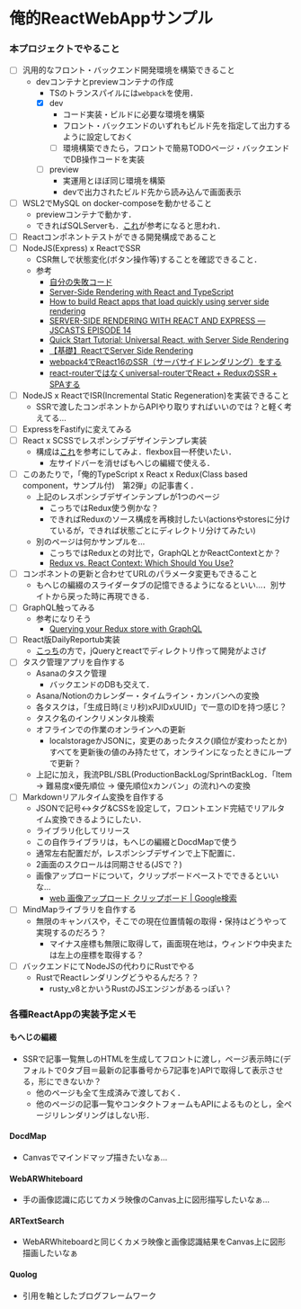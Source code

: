 # 俺的ReactWebAppサンプル
### 本プロジェクトでやること
- [ ] 汎用的なフロント・バックエンド開発環境を構築できること
    - devコンテナとpreviewコンテナの作成
        - TSのトランスパイルには`webpack`を使用．
        - [x] dev
            - コード実装・ビルドに必要な環境を構築
            - フロント・バックエンドのいずれもビルド先を指定して出力するように設定しておく
            - [ ] 環境構築できたら，フロントで簡易TODOページ・バックエンドでDB操作コードを実装
        - [ ] preview
            - 実運用とほぼ同じ環境を構築
            - devで出力されたビルド先から読み込んで画面表示
- [ ] WSL2でMySQL on docker-composeを動かせること
    - previewコンテナで動かす．
    - できればSQLServerも．[これ](https://github.com/KagenoMoheji/LingoBook/tree/main/based_sourcecode/test_env)が参考になると思われ．
- [ ] Reactコンポネントテストができる開発構成であること
- [ ] NodeJS(Express) x ReactでSSR
    - CSR無しで状態変化(ボタン操作等)することを確認できること．
    - 参考
        - [自分の失敗コード](https://github.com/KagenoMoheji/docker_practice/tree/master/dev_jvm/scala/web/dwango_Nhigh/src/1_start/src/1_serverside/17_oauth/main/correctCode)
        - [Server-Side Rendering with React and TypeScript](https://medium.com/atticus-engineering/server-side-rendering-with-react-and-typescript-8cebb4400b3c#676b)
        - [How to build React apps that load quickly using server side rendering](https://www.terlici.com/2015/03/18/fast-react-loading-server-rendering.html)
        - [SERVER-SIDE RENDERING WITH REACT AND EXPRESS — JSCASTS EPISODE 14](https://softwarebrothers.co/blog/server-side-rendering-with-react-and-express/)
        - [Quick Start Tutorial: Universal React, with Server Side Rendering](https://medium.com/@firasd/quick-start-tutorial-universal-react-with-server-side-rendering-76fe5363d6e#file-react-server-tutorial-snippet-js-L14)
        - [【基礎】ReactでServer Side Rendering](https://qiita.com/tsuuuuu_san/items/a042aa5b23c310537736)
        - [webpack4でReact16のSSR（サーバサイドレンダリング）をする](https://qiita.com/teradonburi/items/32e8339ce93273219661)
        - [react-routerではなくuniversal-routerでReact + ReduxのSSR + SPAする](https://blog.nabeliwo.com/2017/07/react-redux-ssr-not-react-router-but-universal-router/)
- [ ] NodeJS x ReactでISR(Incremental Static Regeneration)を実装できること
    - SSRで渡したコンポネントからAPIやり取りすればいいのでは？と軽く考えてる…
- [ ] ExpressをFastifyに変えてみる
- [ ] React x SCSSでレスポンシブデザインテンプレ実装
    - 構成は[これ](https://codepen.io/KagenoMoheji/pen/bGpdBYX)を参考にしてみよ．flexbox目一杯使いたい．
        - 左サイドバーを消せばもへじの編綴で使える．
- [ ] このあたりで，「俺的TypeScript x React x Redux(Class based component，サンプル付)　第2弾」の記事書く．
    - 上記のレスポンシブデザインテンプレが1つのページ
        - こっちではRedux使う例かな？
        - できればReduxのソース構成を再検討したい(actionsやstoresに分けているが，できれば状態ごとにディレクトリ分けてみたい)
    - 別のページは何かサンプルを…
        - こっちではReduxとの対比で，GraphQLとかReactContextとか？
        - [Redux vs. React Context: Which Should You Use?](https://www.fireup.pro/blog/redux-vs-react-context-which-should-you-use)
- [ ] コンポネントの更新と合わせてURLのパラメータ変更もできること
    - もへじの編綴のスライダータブの記憶できるようになるといい…．別サイトから戻った時に再現できる．
- [ ] GraphQL触ってみる
    - 参考になりそう
        - [Querying your Redux store with GraphQL](https://madewithlove.com/blog/software-engineering/querying-your-redux-store-with-graphql/)
- [ ] React版DailyReportub実装
    - [こっち](https://github.com/KagenoMoheji/jQuery-DailyReportub)の方で，jQueryとreactでディレクトリ作って開発がよさげ
- [ ] タスク管理アプリを自作する
    - Asanaのタスク管理
        - バックエンドのDBも交えて．
    - Asana/Notionのカレンダー・タイムライン・カンバンへの変換
    - 各タスクは，「生成日時(ミリ秒)xPJIDxUUID」で一意のIDを持つ感じ？
    - タスク名のインクリメンタル検索
    - オフラインでの作業のオンラインへの更新
        - localstorageかJSONに，変更のあったタスク(順位が変わったとか)すべてを更新後の値のみ持たせて，オンラインになったときにループで更新？
    - 上記に加え，我流PBL/SBL(ProductionBackLog/SprintBackLog．「Item -> 難易度x優先順位 -> 優先順位xカンバン」の流れ)への変換
- [ ] Markdownリアルタイム変換を自作する
    - JSONで記号<->タグ&CSSを設定して，フロントエンド完結でリアルタイム変換できるようにしたい．
    - ライブラリ化してリリース
    - この自作ライブラリは，もへじの編綴とDocdMapで使う
    - 通常左右配置だが，レスポンシブデザインで上下配置に．
    - 2画面のスクロールは同期させる(JSで？)
    - 画像アップロードについて，クリップボードペーストでできるといいな…
        - [web 画像アップロード クリップボード | Google検索](https://www.google.com/search?sxsrf=ALeKk02R5lb7VDlECt-HBGqe3EVdrR7diw%3A1613972685761&ei=zUQzYJf7LZWJoASj8ZugBg&q=web+%E7%94%BB%E5%83%8F%E3%82%A2%E3%83%83%E3%83%97%E3%83%AD%E3%83%BC%E3%83%89+%E3%82%AF%E3%83%AA%E3%83%83%E3%83%97%E3%83%9C%E3%83%BC%E3%83%89&oq=web+%E7%94%BB%E5%83%8F%E3%82%A2%E3%83%83%E3%83%97%E3%83%AD%E3%83%BC%E3%83%89+%E3%82%AF%E3%83%AA%E3%83%83%E3%83%97%E3%83%9C%E3%83%BC%E3%83%89&gs_lcp=Cgdnd3Mtd2l6EAMyBQghEKABOgcIIxCwAxAnOgQIIxAnOgQIABAeOgYIABAFEB46BQgAEM0CUPRNWO1uYLJxaARwAHgAgAG1AYgBwxCSAQQxOC40mAEAoAEBqgEHZ3dzLXdpesgBAcABAQ&sclient=gws-wiz&ved=0ahUKEwjXlfLk5PzuAhWVBIgKHaP4BmQQ4dUDCA0&uact=5)
- [ ] MindMapライブラリを自作する
    - 無限のキャンバスや，そこでの現在位置情報の取得・保持はどうやって実現するのだろう？
        - マイナス座標も無限に取得して，画面現在地は，ウィンドウ中央または左上の座標を取得する？
- [ ] バックエンドにてNodeJSの代わりにRustでやる
    - RustでReactレンダリングどうやるんだろ？？
        - rusty_v8とかいうRustのJSエンジンがあるっぽい？



### 各種ReactAppの実装予定メモ
#### もへじの編綴
- SSRで記事一覧無しのHTMLを生成してフロントに渡し，ページ表示時に(デフォルトで0タブ目＝最新の記事番号から7記事を)APIで取得して表示させる，形にできないか？
    - 他のページも全て生成済みで渡しておく．
    - 他のページの記事一覧やコンタクトフォームもAPIによるものとし，全ページリレンダリングはしない形．


#### DocdMap
- Canvasでマインドマップ描きたいなぁ…


#### WebARWhiteboard
- 手の画像認識に応じてカメラ映像のCanvas上に図形描写したいなぁ…

#### ARTextSearch
- WebARWhiteboardと同じくカメラ映像と画像認識結果をCanvas上に図形描画したいなぁ

#### Quolog
- 引用を軸としたブログフレームワーク

